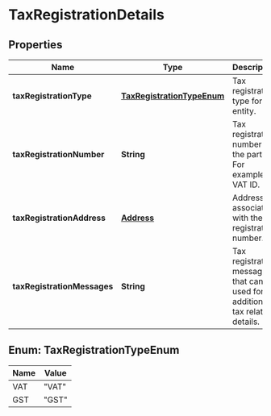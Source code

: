 
# TaxRegistrationDetails

## Properties
Name | Type | Description | Notes
------------ | ------------- | ------------- | -------------
**taxRegistrationType** | [**TaxRegistrationTypeEnum**](#TaxRegistrationTypeEnum) | Tax registration type for the entity. |  [optional]
**taxRegistrationNumber** | **String** | Tax registration number for the party. For example, VAT ID. | 
**taxRegistrationAddress** | [**Address**](Address.md) | Address associated with the tax registration number. |  [optional]
**taxRegistrationMessages** | **String** | Tax registration message that can be used for additional tax related details. |  [optional]


<a name="TaxRegistrationTypeEnum"></a>
## Enum: TaxRegistrationTypeEnum
Name | Value
---- | -----
VAT | &quot;VAT&quot;
GST | &quot;GST&quot;



